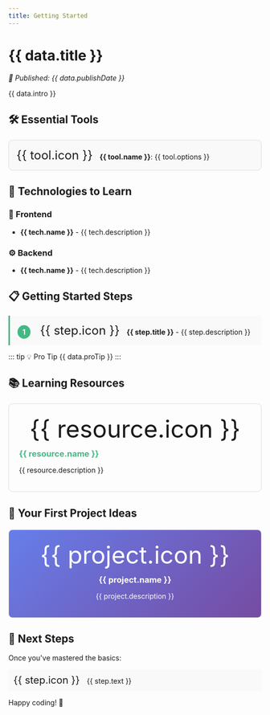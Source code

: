 ```yaml
---
title: Getting Started
---
```


<script setup>
import data from './.vuepress/data/getting-started.json'
</script>

# {{ data.title }}

_📅 Published: {{ data.publishDate }}_

{{ data.intro }}

## 🛠️ Essential Tools

<div class="tools-grid">
  <div v-for="tool in data.tools" :key="tool.name" class="tool-card">
    <span class="icon">{{ tool.icon }}</span>
    <strong>{{ tool.name }}</strong>: {{ tool.options }}
  </div>
</div>

## 🎯 Technologies to Learn

### 🎨 Frontend

<ul>
  <li v-for="tech in data.technologies.frontend" :key="tech.name">
    <strong>{{ tech.name }}</strong> - {{ tech.description }}
  </li>
</ul>

### ⚙️ Backend

<ul>
  <li v-for="tech in data.technologies.backend" :key="tech.name">
    <strong>{{ tech.name }}</strong> - {{ tech.description }}
  </li>
</ul>

## 📋 Getting Started Steps

<ol class="steps-list">
  <li v-for="(step, index) in data.steps" :key="index">
    <span class="step-icon">{{ step.icon }}</span>
    <strong>{{ step.title }}</strong> - {{ step.description }}
  </li>
</ol>

::: tip 💡 Pro Tip
{{ data.proTip }}
:::

## 📚 Learning Resources

<div class="resources-grid">
  <a 
    v-for="resource in data.resources" 
    :key="resource.name"
    :href="resource.url"
    class="resource-card"
    target="_blank"
  >
    <span class="icon">{{ resource.icon }}</span>
    <h3>{{ resource.name }}</h3>
    <p>{{ resource.description }}</p>
  </a>
</div>

## 🚀 Your First Project Ideas

<div class="projects-grid">
  <div v-for="project in data.projectIdeas" :key="project.name" class="project-card">
    <span class="project-icon">{{ project.icon }}</span>
    <h3>{{ project.name }}</h3>
    <p>{{ project.description }}</p>
  </div>
</div>

## 🎯 Next Steps

Once you've mastered the basics:

<ul class="next-steps">
  <li v-for="step in data.nextSteps" :key="step.text">
    <span class="icon">{{ step.icon }}</span> {{ step.text }}
  </li>
</ul>

Happy coding! 🚀

<style scoped>
.tools-grid {
  display: grid;
  grid-template-columns: repeat(auto-fit, minmax(250px, 1fr));
  gap: 15px;
  margin: 20px 0;
}

.tool-card {
  padding: 15px;
  border: 1px solid #ddd;
  border-radius: 8px;
  background: #f9f9f9;
}

.tool-card .icon {
  font-size: 24px;
  margin-right: 10px;
}

.steps-list {
  counter-reset: step-counter;
  list-style: none;
  padding-left: 0;
}

.steps-list li {
  counter-increment: step-counter;
  padding: 15px;
  margin: 10px 0;
  border-left: 3px solid #42b983;
  background: #f9f9f9;
}

.steps-list li::before {
  content: counter(step-counter);
  background: #42b983;
  color: white;
  font-weight: bold;
  padding: 5px 10px;
  border-radius: 50%;
  margin-right: 15px;
}

.step-icon {
  font-size: 24px;
  margin-right: 10px;
}

.resources-grid {
  display: grid;
  grid-template-columns: repeat(auto-fit, minmax(250px, 1fr));
  gap: 20px;
  margin: 20px 0;
}

.resource-card {
  padding: 20px;
  border: 1px solid #ddd;
  border-radius: 8px;
  text-decoration: none;
  color: inherit;
  transition: transform 0.2s, box-shadow 0.2s;
}

.resource-card:hover {
  transform: translateY(-5px);
  box-shadow: 0 5px 15px rgba(0,0,0,0.1);
}

.resource-card .icon {
  font-size: 48px;
  display: block;
  text-align: center;
  margin-bottom: 10px;
}

.resource-card h3 {
  margin: 10px 0;
  color: #42b983;
}

.projects-grid {
  display: grid;
  grid-template-columns: repeat(auto-fit, minmax(200px, 1fr));
  gap: 20px;
  margin: 20px 0;
}

.project-card {
  padding: 20px;
  border: 1px solid #ddd;
  border-radius: 8px;
  background: linear-gradient(135deg, #667eea 0%, #764ba2 100%);
  color: white;
  text-align: center;
}

.project-icon {
  font-size: 48px;
  display: block;
  margin-bottom: 10px;
}

.project-card h3 {
  color: white;
  margin: 10px 0;
}

.next-steps {
  list-style: none;
  padding: 0;
}

.next-steps li {
  padding: 10px;
  margin: 10px 0;
  background: #f9f9f9;
  border-radius: 5px;
}

.next-steps .icon {
  font-size: 20px;
  margin-right: 10px;
}
</style>
